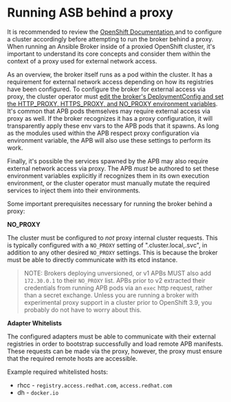 # Running ASB behind a proxy

It is recommended to review the [OpenShift Documentation ](https://docs.openshift.com/container-platform/3.7/install_config/http_proxies.html)
and to configure a cluster accordingly before attempting to run the broker behind
a proxy. When running an Ansible Broker inside of a proxied OpenShift cluster,
it's important to understand its core concepts and consider them within the context
of a proxy used for external network access.

As an overview, the broker itself runs as a pod within the cluster. It has a requirement
for external network access depending on how its registries have been configured.
To configure the broker for external access via proxy, the cluster operator must
[edit the broker's DeploymentConfig and set the HTTP_PROXY, HTTPS_PROXY, and NO_PROXY environment variables](https://docs.openshift.com/container-platform/3.7/install_config/http_proxies.html#setting-environment-variables-in-pods).
It's common that APB pods themselves may require external access via proxy as well.
If the broker recognizes it has a proxy configuration, it will transparently
apply these env vars to the APB pods that it spawns. As long as the modules used
within the APB respect proxy configuration via environment variable, the APB
will also use these settings to perform its work. 

Finally, it's possible the services spawned by the APB may also require external
network access via proxy. The APB *must* be authored to set these environment variables
explicitly if recognizes them in its own execution environment, or the cluster
operator must manually mutate the required services to inject them into their environments.

Some important prerequisites necessary for running the broker behind a proxy:

**NO_PROXY**

The cluster must be configured to *not* proxy internal cluster requests. This
is typically configured with a `NO_PROXY` setting of ".cluster.local,.svc", in addition
to any other desired `NO_PROXY` settings. This is because the broker must be able
to directly communicate with its etcd instance.

> NOTE: Brokers deploying unversioned, or v1 APBs MUST also add `172.30.0.1` to their
`NO_PROXY` list. APBs prior to v2 extracted their credentials from running APB
pods via an `exec` http request, rather than a secret exchange. Unless you
are running a broker with experimental proxy support in a cluster prior to
OpenShift 3.9, you probably do not have to worry about this.

**Adapter Whitelists**

The configured adapters must be able to communicate with their external registries
in order to bootstrap successfully and load remote APB manifests. These requests
can be made via the proxy, however, the proxy must ensure that the required remote
hosts are accessible.

Example required whitelisted hosts:

* rhcc - `registry.access.redhat.com`, `access.redhat.com`
* dh - `docker.io`
